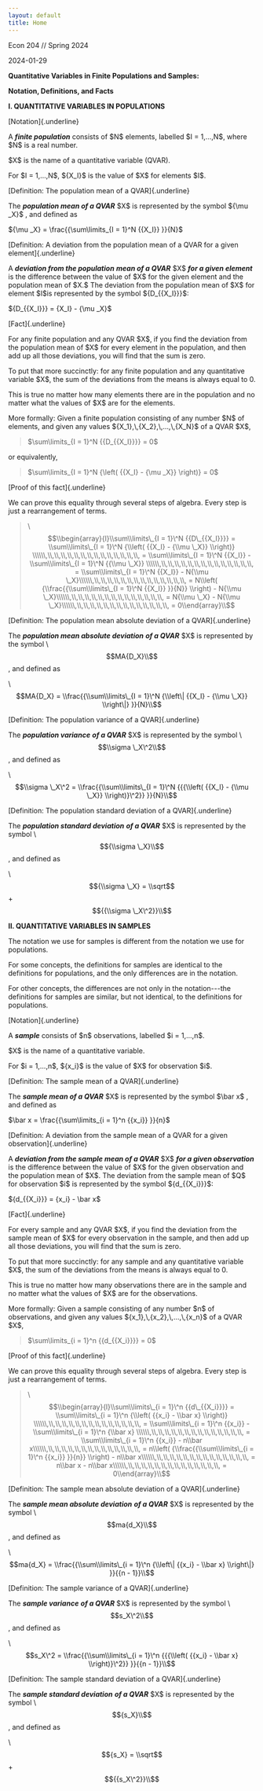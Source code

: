 ```yaml
---
layout: default
title: Home
---
```

Econ 204 // Spring 2024

2024-01-29

**Quantitative Variables in Finite Populations and Samples:**

**Notation, Definitions, and Facts**

**I. QUANTITATIVE VARIABLES IN POPULATIONS**

[Notation]{.underline}

A ***finite population*** consists of \$N\$ elements, labelled \$I =
1,\...,N\$, where \$N\$ is a real number.

\$X\$ is the name of a quantitative variable (QVAR).

For \$I = 1,\...,N\$, \${X_I}\$ is the value of \$X\$ for elements
\$I\$.

[Definition: The population mean of a QVAR]{.underline}

The ***population mean of a QVAR*** \$X\$ is represented by the symbol
\${\\mu \_X}\$ , and defined as

\${\\mu \_X} = \\frac{{\\sum\\limits\_{I = 1}\^N {{X_I}} }}{N}\$

[Definition: A deviation from the population mean of a QVAR for a given
element]{.underline}

A ***deviation from the population*** ***mean of a QVAR*** \$X\$
***for a given element*** is the difference between the value of \$X\$
for the given element and the population mean of \$X.\$ The deviation
from the population mean of \$X\$ for element \$I\$is represented by
the symbol \${D\_{{X_I}}}\$:

\${D\_{{X_I}}} = {X_I} - {\\mu \_X}\$

[Fact]{.underline}

For any finite population and any QVAR \$X\$, if you find the
deviation from the population mean of \$X\$ for every element in the
population, and then add up all those deviations, you will find that the
sum is zero.

To put that more succinctly: for any finite population and any
quantitative variable \$X\$, the sum of the deviations from the means
is always equal to 0.

This is true no matter how many elements there are in the population and
no matter what the values of \$X\$ are for the elements.

More formally: Given a finite population consisting of any number
\$N\$ of elements, and given any values
\${X_1},\\,{X_2},\\,\...,\\,{X_N}\$ of a QVAR \$X\$,

> \$\\sum\\limits\_{I = 1}\^N {{D\_{{X_I}}}} = 0\$

or equivalently,

> \$\\sum\\limits\_{I = 1}\^N {\\left( {{X_I} - {\\mu \_X}} \\right)} =
> 0\$

[Proof of this fact]{.underline}

We can prove this equality through several steps of algebra. Every step
is just a rearrangement of terms.

> \\$$\\begin{array}{l}\\sum\\limits\_{I = 1}\^N {{D\_{{X_I}}}} =
> \\sum\\limits\_{I = 1}\^N {\\left( {{X_I} - {\\mu \_X}} \\right)}
> \\\\\\,\\,\\,\\,\\,\\,\\,\\,\\,\\,\\,\\,\\,\\,\\, = \\sum\\limits\_{I
> = 1}\^N {{X_I}} - \\sum\\limits\_{I = 1}\^N {{\\mu \_X}}
> \\\\\\,\\,\\,\\,\\,\\,\\,\\,\\,\\,\\,\\,\\,\\,\\, = \\sum\\limits\_{I
> = 1}\^N {{X_I}} - N{\\mu
> \_X}\\\\\\,\\,\\,\\,\\,\\,\\,\\,\\,\\,\\,\\,\\,\\,\\, = N\\left(
> {\\frac{{\\sum\\limits\_{I = 1}\^N {{X_I}} }}{N}} \\right) - N{\\mu
> \_X}\\\\\\,\\,\\,\\,\\,\\,\\,\\,\\,\\,\\,\\,\\,\\,\\, = N{\\mu \_X} -
> N{\\mu \_X}\\\\\\,\\,\\,\\,\\,\\,\\,\\,\\,\\,\\,\\,\\,\\,\\, =
> 0\\end{array}\\$$

[Definition: The population mean absolute deviation of a
QVAR]{.underline}

The ***population mean absolute deviation*** ***of a QVAR*** \$X\$ is
represented by the symbol \\$$MA{D_X}\\$$, and defined as

\\$$MA{D_X} = \\frac{{\\sum\\limits\_{I = 1}\^N {\\left\| {{X_I} - {\\mu
\_X}} \\right\|} }}{N}\\$$

[Definition: The population variance of a QVAR]{.underline}

The ***population variance*** ***of a QVAR*** \$X\$ is represented by
the symbol \\$$\\sigma \_X\^2\\$$, and defined as

\\$$\\sigma \_X\^2 = \\frac{{\\sum\\limits\_{I = 1}\^N {{{\\left(
{{X_I} - {\\mu \_X}} \\right)}\^2}} }}{N}\\$$

[Definition: The population standard deviation of a QVAR]{.underline}

The ***population standard deviation*** ***of a QVAR*** \$X\$ is
represented by the symbol \\$${\\sigma \_X}\\$$, and defined as

\\$${\\sigma \_X} = \\sqrt$$ + $${{\\sigma \_X\^2}}\\$$

**II. QUANTITATIVE VARIABLES IN SAMPLES**

The notation we use for samples is different from the notation we use
for populations.

For some concepts, the definitions for samples are identical to the
definitions for populations, and the only differences are in the
notation.

For other concepts, the differences are not only in the notation---the
definitions for samples are similar, but not identical, to the
definitions for populations.

[Notation]{.underline}

A ***sample*** consists of \$n\$ observations, labelled \$i =
1,\...,n\$.

\$X\$ is the name of a quantitative variable.

For \$i = 1,\...,n\$, \${x_i}\$ is the value of \$X\$ for
observation \$i\$.

[Definition: The sample mean of a QVAR]{.underline}

The ***sample mean of a QVAR*** \$X\$ is represented by the symbol
\$\\bar x\$ , and defined as

\$\\bar x = \\frac{{\\sum\\limits\_{i = 1}\^n {{x_i}} }}{n}\$

[Definition: A deviation from the sample mean of a QVAR for a given
observation]{.underline}

A ***deviation from the sample mean of a QVAR*** \$X\$ ***for a given
observation*** is the difference between the value of \$X\$ for the
given observation and the population mean of \$X\$. The deviation from
the sample mean of \$Q\$ for observation \$i\$ is represented by the
symbol \${d\_{{X_i}}}\$:

\${d\_{{X_i}}} = {x_i} - \\bar x\$

[Fact]{.underline}

For every sample and any QVAR \$X\$, if you find the deviation from
the sample mean of \$X\$ for every observation in the sample, and then
add up all those deviations, you will find that the sum is zero.

To put that more succinctly: for any sample and any quantitative
variable \$X\$, the sum of the deviations from the means is always
equal to 0.

This is true no matter how many observations there are in the sample and
no matter what the values of \$X\$ are for the observations.

More formally: Given a sample consisting of any number \$n\$ of
observations, and given any values \${x_1},\\,{x_2},\\,\...,\\,{x_n}\$
of a QVAR \$X\$,

> \$\\sum\\limits\_{i = 1}\^n {{d\_{{X_i}}}} = 0\$

[Proof of this fact]{.underline}

We can prove this equality through several steps of algebra. Every step
is just a rearrangement of terms.

> \\$$\\begin{array}{l}\\sum\\limits\_{i = 1}\^n {{d\_{{X_i}}}} =
> \\sum\\limits\_{i = 1}\^n {\\left( {{x_i} - \\bar x} \\right)}
> \\\\\\,\\,\\,\\,\\,\\,\\,\\,\\,\\,\\,\\,\\,\\,\\, = \\sum\\limits\_{i
> = 1}\^n {{x_i}} - \\sum\\limits\_{i = 1}\^n {\\bar x}
> \\\\\\,\\,\\,\\,\\,\\,\\,\\,\\,\\,\\,\\,\\,\\,\\, = \\sum\\limits\_{i
> = 1}\^n {{x_i}} - n\\bar
> x\\\\\\,\\,\\,\\,\\,\\,\\,\\,\\,\\,\\,\\,\\,\\,\\, = n\\left(
> {\\frac{{\\sum\\limits\_{i = 1}\^n {{x_i}} }}{n}} \\right) - n\\bar
> x\\\\\\,\\,\\,\\,\\,\\,\\,\\,\\,\\,\\,\\,\\,\\,\\, = n\\bar x - n\\bar
> x\\\\\\,\\,\\,\\,\\,\\,\\,\\,\\,\\,\\,\\,\\,\\,\\, = 0\\end{array}\\$$

[Definition: The sample mean absolute deviation of a QVAR]{.underline}

The ***sample mean absolute deviation*** ***of a QVAR*** \$X\$ is
represented by the symbol \\$$ma{d_X}\\$$, and defined as

\\$$ma{d_X} = \\frac{{\\sum\\limits\_{i = 1}\^n {\\left\| {{x_i} - \\bar
x} \\right\|} }}{{n - 1}}\\$$

[Definition: The sample variance of a QVAR]{.underline}

The ***sample variance*** ***of a QVAR*** \$X\$ is represented by the
symbol \\$$s_X\^2\\$$, and defined as

\\$$s_X\^2 = \\frac{{\\sum\\limits\_{i = 1}\^n {{{\\left( {{x_i} - \\bar
x} \\right)}\^2}} }}{{n - 1}}\\$$

[Definition: The sample standard deviation of a QVAR]{.underline}

The ***sample standard deviation*** ***of a QVAR*** \$X\$ is
represented by the symbol \\$${s_X}\\$$, and defined as

\\$${s_X} = \\sqrt$$ + $${{s_X\^2}}\\$$
